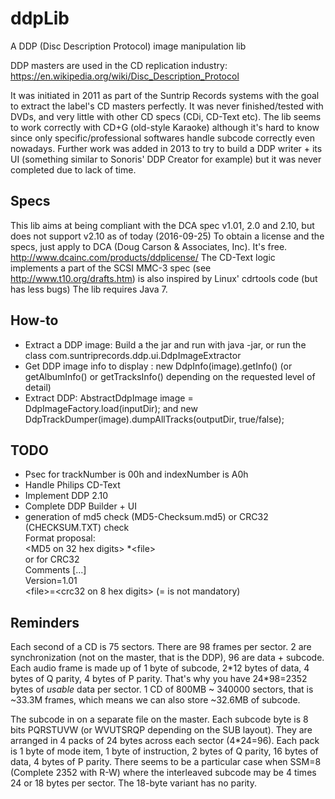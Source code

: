 # ddpLib
A DDP (Disc Description Protocol) image manipulation lib

DDP masters are used in the CD replication industry: https://en.wikipedia.org/wiki/Disc_Description_Protocol

It was initiated in 2011 as part of the Suntrip Records systems with the goal to extract the label's CD masters perfectly. It was never finished/tested with DVDs, and very little with other CD specs (CDi, CD-Text etc). The lib seems to work correctly with CD+G (old-style Karaoke) although it's hard to know since only specific/professional softwares handle subcode correctly even nowadays.
Further work was added in 2013 to try to build a DDP writer + its UI (something similar to Sonoris' DDP Creator for example) but it was never completed due to lack of time.

## Specs
This lib aims at being compliant with the DCA spec v1.01, 2.0 and 2.10, but does not support v2.10 as of today (2016-09-25)
To obtain a license and the specs, just apply to DCA (Doug Carson & Associates, Inc). It's free. http://www.dcainc.com/products/ddplicense/
The CD-Text logic implements a part of the SCSI MMC-3 spec (see http://www.t10.org/drafts.htm) is also inspired by Linux' cdrtools code (but has less bugs)
The lib requires Java 7.

## How-to
- Extract a DDP image: Build a the jar and run with java -jar, or run the class com.suntriprecords.ddp.ui.DdpImageExtractor
- Get DDP image info to display : new DdpInfo(image).getInfo() (or getAlbumInfo() or getTracksInfo() depending on the requested level of detail)
- Extract DDP: AbstractDdpImage image = DdpImageFactory.load(inputDir); and new DdpTrackDumper(image).dumpAllTracks(outputDir, true/false);


## TODO
- Psec for trackNumber is 00h and indexNumber is A0h
- Handle Philips CD-Text
- Implement DDP 2.10
- Complete DDP Builder + UI
- generation of md5 check (MD5-Checksum.md5) or CRC32 (CHECKSUM.TXT) check  
    Format proposal:  
        \<MD5 on 32 hex digits\> \*\<file\>  
        or for CRC32  
        Comments [...]  
        Version=1.01  
        \<file\>=\<crc32 on 8 hex digits\> (= is not mandatory)  


## Reminders
Each second of a CD is 75 sectors.
There are 98 frames per sector. 2 are synchronization (not on the master, that is the DDP), 96 are data + subcode.
Each audio frame is made up of 1 byte of subcode, 2\*12 bytes of data, 4 bytes of Q parity, 4 bytes of P parity.
That's why you have 24\*98=2352 bytes of *usable* data per sector.
1 CD of 800MB ~ 340000 sectors, that is ~33.3M frames, which means we can also store ~32.6MB of subcode.

The subcode in on a separate file on the master.
Each subcode byte is 8 bits PQRSTUVW (or WVUTSRQP depending on the SUB layout). They are arranged in 4 packs of 24 bytes across each sector (4\*24=96).
Each pack is 1 byte of mode item, 1 byte of instruction, 2 bytes of Q parity, 16 bytes of data, 4 bytes of P parity.
There seems to be a particular case when SSM=8 (Complete 2352 with R-W) where the interleaved subcode may be 4 times 24 or 18 bytes per sector. The 18-byte variant has no parity.
